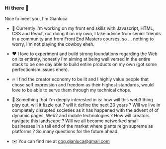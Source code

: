 ### Hi there 👋

<!--
**cogluca/cogluca** is a ✨ _special_ ✨ repository because its `README.md` (this file) appears on your GitHub profile.

Here are some ideas to get you started:

- 🔭 I’m currently working on ...
- 🌱 I’m currently learning ...
- 👯 I’m looking to collaborate on ...
- 🤔 I’m looking for help with ...
- 💬 Ask me about ...
- 📫 How to reach me: ...
- 😄 Pronouns: ...
- ⚡ Fun fact: ...
-->


Nice to meet you, I'm Gianluca

- 🌱 Currently I'm working on my front end skills with Javascript, HTML, CSS and React, not doing it on my own, I take advice from senior friends in a community and from Front End Masters courses, so ... nothing to worry, I'm not playing the cowboy eheh.

- ❤️ I love to experiment and build strong foundations regarding the Web on its entirety, honestly I'm aiming at being well versed in the entire stack to be one day able to build entire products on my own (got some perfectionism issues eheh).

- 🔥 I find the creator economy to be lit and I highly value people that chose self expression and freedom as their highest standards, would love to be able to serve them through my technical chops.

- 🧐 Something that I'm deeply interested in is: how will this web3 thing play out, will it fizzle out ? will it define the next 20 years ? Will we live in completely disrupted societies as it has happened with the advent of of dynamic pages, Web2 and mobile technologies ? How will creators navigate this landscape ? Will we all become networked small businesses in a tail end of the market where giants reign supreme as platforms ? So many questions for the future ahead.

- ✉️ You can find me at cog.gianluca@gmail.com
